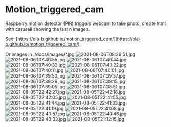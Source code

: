 # Motion_triggered_cam
Raspberry motion detector (PIR) triggers webcam to take photo, create html with carusell showing the last n images.

See: [https://ola-b.github.io/motion_triggered_cam/](https://ola-b.github.io/motion_triggered_cam/)


Or images in ./docs/images/*.jpg
![2021-08-06T08:26:51.jpg](https://github.com/Ola-B/motion_triggered_cam/blob/main/docs/images/2021-08-06T08:26:51.jpg "2021-08-06T08:26:51.jpg")
![2021-08-06T07:40:55.jpg](https://github.com/Ola-B/motion_triggered_cam/blob/main/docs/images/2021-08-06T07:40:55.jpg "2021-08-06T07:40:55.jpg")
![2021-08-06T07:40:44.jpg](https://github.com/Ola-B/motion_triggered_cam/blob/main/docs/images/2021-08-06T07:40:44.jpg "2021-08-06T07:40:44.jpg")
![2021-08-06T07:40:33.jpg](https://github.com/Ola-B/motion_triggered_cam/blob/main/docs/images/2021-08-06T07:40:33.jpg "2021-08-06T07:40:33.jpg")
![2021-08-06T07:40:22.jpg](https://github.com/Ola-B/motion_triggered_cam/blob/main/docs/images/2021-08-06T07:40:22.jpg "2021-08-06T07:40:22.jpg")
![2021-08-06T07:40:11.jpg](https://github.com/Ola-B/motion_triggered_cam/blob/main/docs/images/2021-08-06T07:40:11.jpg "2021-08-06T07:40:11.jpg")
![2021-08-06T07:40:01.jpg](https://github.com/Ola-B/motion_triggered_cam/blob/main/docs/images/2021-08-06T07:40:01.jpg "2021-08-06T07:40:01.jpg")
![2021-08-06T07:39:50.jpg](https://github.com/Ola-B/motion_triggered_cam/blob/main/docs/images/2021-08-06T07:39:50.jpg "2021-08-06T07:39:50.jpg")
![2021-08-06T07:39:37.jpg](https://github.com/Ola-B/motion_triggered_cam/blob/main/docs/images/2021-08-06T07:39:37.jpg "2021-08-06T07:39:37.jpg")
![2021-08-06T07:39:26.jpg](https://github.com/Ola-B/motion_triggered_cam/blob/main/docs/images/2021-08-06T07:39:26.jpg "2021-08-06T07:39:26.jpg")
![2021-08-06T07:39:15.jpg](https://github.com/Ola-B/motion_triggered_cam/blob/main/docs/images/2021-08-06T07:39:15.jpg "2021-08-06T07:39:15.jpg")
![2021-08-06T07:39:05.jpg](https://github.com/Ola-B/motion_triggered_cam/blob/main/docs/images/2021-08-06T07:39:05.jpg "2021-08-06T07:39:05.jpg")
![2021-08-06T07:38:51.jpg](https://github.com/Ola-B/motion_triggered_cam/blob/main/docs/images/2021-08-06T07:38:51.jpg "2021-08-06T07:38:51.jpg")
![2021-08-05T22:42:27.jpg](https://github.com/Ola-B/motion_triggered_cam/blob/main/docs/images/2021-08-05T22:42:27.jpg "2021-08-05T22:42:27.jpg")
![2021-08-05T22:42:16.jpg](https://github.com/Ola-B/motion_triggered_cam/blob/main/docs/images/2021-08-05T22:42:16.jpg "2021-08-05T22:42:16.jpg")
![2021-08-05T22:42:05.jpg](https://github.com/Ola-B/motion_triggered_cam/blob/main/docs/images/2021-08-05T22:42:05.jpg "2021-08-05T22:42:05.jpg")
![2021-08-05T22:41:55.jpg](https://github.com/Ola-B/motion_triggered_cam/blob/main/docs/images/2021-08-05T22:41:55.jpg "2021-08-05T22:41:55.jpg")
![2021-08-05T22:41:44.jpg](https://github.com/Ola-B/motion_triggered_cam/blob/main/docs/images/2021-08-05T22:41:44.jpg "2021-08-05T22:41:44.jpg")
![2021-08-05T22:41:33.jpg](https://github.com/Ola-B/motion_triggered_cam/blob/main/docs/images/2021-08-05T22:41:33.jpg "2021-08-05T22:41:33.jpg")
![2021-08-05T22:41:19.jpg](https://github.com/Ola-B/motion_triggered_cam/blob/main/docs/images/2021-08-05T22:41:19.jpg "2021-08-05T22:41:19.jpg")
![2021-08-05T22:41:08.jpg](https://github.com/Ola-B/motion_triggered_cam/blob/main/docs/images/2021-08-05T22:41:08.jpg "2021-08-05T22:41:08.jpg")
![2021-08-05T22:40:57.jpg](https://github.com/Ola-B/motion_triggered_cam/blob/main/docs/images/2021-08-05T22:40:57.jpg "2021-08-05T22:40:57.jpg")
![2021-08-05T22:40:46.jpg](https://github.com/Ola-B/motion_triggered_cam/blob/main/docs/images/2021-08-05T22:40:46.jpg "2021-08-05T22:40:46.jpg")
![2021-08-05T22:40:33.jpg](https://github.com/Ola-B/motion_triggered_cam/blob/main/docs/images/2021-08-05T22:40:33.jpg "2021-08-05T22:40:33.jpg")
![2021-08-05T21:12:15.jpg](https://github.com/Ola-B/motion_triggered_cam/blob/main/docs/images/2021-08-05T21:12:15.jpg "2021-08-05T21:12:15.jpg")
